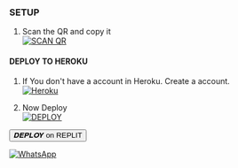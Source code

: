 ### SETUP

1. Scan the QR and copy it
    <br>
<a href='https://GOURAV-MD-DEPLOY.gourav6.repl.co/' target="_blank"><img alt='SCAN QR' src='https://img.shields.io/badge/Scan_qr-100000?style=for-the-badge&logo=scan&logoColor=white&labelColor=black&color=black'/></a>

#### DEPLOY TO HEROKU 

1. If You don't have a account in Heroku. Create a account.
    <br>
<a href='https://signup.heroku.com/' target="_blank"><img alt='Heroku' src='https://img.shields.io/badge/-Create-black?style=for-the-badge&logo=heroku&logoColor=white'/></a>

3. Now Deploy
    <br>
<a href='https://dashboard.heroku.com/new?button-url=https://github.com/darkdevil3610/Gourav-Simple-MD&template=https://github.com/darkdevil3610/Gourav-Simple-MD.git' target="_blank"><img alt='DEPLOY' src='https://img.shields.io/badge/-DEPLOY-black?style=for-the-badge&logo=heroku&logoColor=white'/></a>

<button class="link3" onclick='location.href="https://replit.com/new?button-url=https://replit.com/github/darkdevil3610/Gourav-Simple-MD-Replit&template=https://github.com/darkdevil3610/Gourav-Simple-MD-Replit"'>𝑫𝑬𝑷𝑳𝑶𝒀 on REPLIT</button>


<a href="https://chat.whatsapp.com/"><img alt="WhatsApp" src="https://img.shields.io/badge/-Whatsapp%20Group-black?style=for-the-badge&logo=whatsapp&logoColor=white"/></a>
